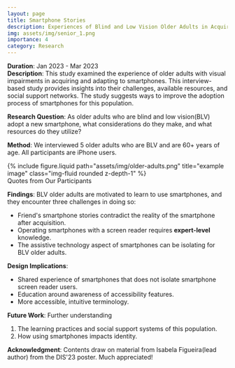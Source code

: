 ```yaml
---
layout: page
title: Smartphone Stories 
description: Experiences of Blind and Low Vision Older Adults in Acquiring a Smartphone
img: assets/img/senior_1.png
importance: 4
category: Research
---
```


**Duration**: Jan 2023 - Mar 2023     
**Description**: This study examined the experience of older adults with visual impairments in acquiring and adapting to smartphones. This interview-based study provides insights into their challenges, available resources, and social support networks. The study suggests ways to improve the adoption process of smartphones for this population.

**Research Question**: As older adults who are blind and low vision(BLV) adopt a new smartphone, what considerations do they make, and what resources do they utilize?

**Method**: We interviewed 5 older adults who are BLV and are 60+ years of age. All participants are iPhone users.


<div class="row">
    <div class="col-sm mt-3 mt-md-0">
        {% include figure.liquid path="assets/img/older-adults.png" title="example image" class="img-fluid rounded z-depth-1" %}
    </div>
</div>
<div class="caption">
    Quotes from Our Participants
</div>


**Findings**: BLV older adults are motivated to learn to use smartphones, and they encounter three challenges in doing so:
- Friend's smartphone stories contradict the reality of the smartphone after acquisition.
- Operating smartphones with a screen reader requires **expert-level** knowledge.
- The assistive technology aspect of smartphones can be isolating for BLV older adults.

**Design Implications**:
- Shared experience of smartphones that does not isolate smartphone screen reader users.
- Education around awareness of accessibility features.
- More accessible, intuitive terminology.

**Future Work**:
Further understanding
1. The learning practices and social support systems of this population.
2. How using smartphones impacts identity.

**Acknowledgment**: Contents draw on material from Isabela Figueira(lead author) from the DIS'23 poster. Much appreciated!
